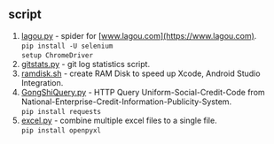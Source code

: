 ## script
1. [lagou.py](/lagou.py) - spider for [www.lagou.com](https://www.lagou.com).  
`pip install -U selenium`  
`setup ChromeDriver`  
2. [gitstats.py](/gitstats.py) - git log statistics script.  
3. [ramdisk.sh](/ramdisk.sh) - create RAM Disk to speed up Xcode, Android Studio Integration.  
4. [GongShiQuery.py](/GongShiQuery.py) - HTTP Query Uniform-Social-Credit-Code from National-Enterprise-Credit-Information-Publicity-System.  
`pip install requests`  
5. [excel.py](/excel.py) - combine multiple excel files to a single file.  
`pip install openpyxl`  
